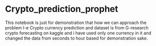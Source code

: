 # Crypto_prediction_prophet
This notebook is just for demonstration that how we can approach the problem I-e Crypto currency prediction and dataset is from G-research crypto forecasting on kaggle and i have used only one currency in it and changed the data from seconds to hour based for demonstration sake.
